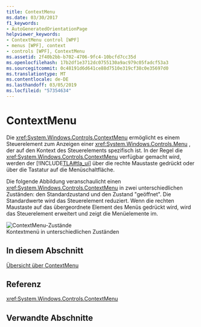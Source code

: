 ```yaml
---
title: ContextMenu
ms.date: 03/30/2017
f1_keywords:
- AutoGeneratedOrientationPage
helpviewer_keywords:
- ContextMenu control [WPF]
- menus [WPF], context
- controls [WPF], ContextMenu
ms.assetid: 2f40b2bb-b702-4706-9fc4-10bcfd7cc35d
ms.openlocfilehash: 17b2df1e3712dc0755130a9ac979c05fadcf53a3
ms.sourcegitcommit: 0c48191d6d641ce88d7510e319cf38c0e35697d0
ms.translationtype: MT
ms.contentlocale: de-DE
ms.lasthandoff: 03/05/2019
ms.locfileid: "57354634"
---
```

# <a name="contextmenu"></a>ContextMenu
Die <xref:System.Windows.Controls.ContextMenu> ermöglicht es einem Steuerelement zum Anzeigen einer <xref:System.Windows.Controls.Menu> , der auf den Kontext des Steuerelements spezifisch ist. In der Regel die <xref:System.Windows.Controls.ContextMenu> verfügbar gemacht wird, werden der [!INCLUDE[TLA#tla_ui](../../../../includes/tlasharptla-ui-md.md)] über die rechte Maustaste gedrückt oder über die Tastatur auf die Menüschaltfläche.  
  
 Die folgende Abbildung veranschaulicht einen <xref:System.Windows.Controls.ContextMenu> in zwei unterschiedlichen Zuständen: den Standardzustand und den Zustand "geöffnet". Die Standardwerte wird das Steuerelement reduziert. Wenn die rechten Maustaste auf das übergeordnete Element des Menüs gedrückt wird, wird das Steuerelement erweitert und zeigt die Menüelemente im.  
  
 ![ContextMenu-Zustände](./media/ss-ctl-contextmenu.png "SS_CTL_contextmenu")  
Kontextmenü in unterschiedlichen Zuständen  
  
## <a name="in-this-section"></a>In diesem Abschnitt  
 [Übersicht über ContextMenu](contextmenu-overview.md)  
  
## <a name="reference"></a>Referenz  
 <xref:System.Windows.Controls.ContextMenu>  
  
## <a name="related-sections"></a>Verwandte Abschnitte
